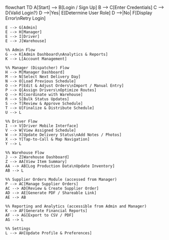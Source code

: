 flowchart TD
    A[Start] --> B[Login / Sign Up]
    B --> C[Enter Credentials]
    C --> D{Valid Login?}
    D -->|Yes| E[Determine User Role]
    D -->|No| F[Display Error\nRetry Login]
    
    E --> G[Admin]
    E --> H[Manager]
    E --> I[Driver]
    E --> J[Warehouse]
    
    %% Admin Flow
    G --> K[Admin Dashboard\nAnalytics & Reports]
    K --> L[Account Management]
    
    %% Manager (Dispatcher) Flow
    H --> M[Manager Dashboard]
    M --> N[Select Next Delivery Day]
    N --> O[Load Previous Schedule]
    O --> P[Edit & Adjust Orders\nImport / Manual Entry]
    P --> Q[Assign Drivers\nOptimize Routes]
    Q --> R[Coordinate with Warehouse]
    R --> S[Bulk Status Updates]
    S --> T[Review & Approve Schedule]
    T --> U[Finalize & Distribute Schedule]
    U --> L
    
    %% Driver Flow
    I --> V[Driver Mobile Interface]
    V --> W[View Assigned Schedule]
    W --> X[Update Delivery Status\nAdd Notes / Photos]
    X --> Y[Tap-to-Call & Map Navigation]
    Y --> L
    
    %% Warehouse Flow
    J --> Z[Warehouse Dashboard]
    Z --> AA[View Item Summary]
    AA --> AB[Log Production Data\nUpdate Inventory]
    AB --> L
    
    %% Supplier Orders Module (accessed from Manager)
    P --> AC[Manage Supplier Orders]
    AC --> AD[Review & Create Supplier Order]
    AD --> AE[Generate PDF / Shareable Link]
    AE --> AB
    
    %% Reporting and Analytics (accessible from Admin and Manager)
    K --> AF[Generate Financial Reports]
    AF --> AG[Export to CSV / PDF]
    AG --> L
    
    %% Settings
    L --> AH[Update Profile & Preferences]